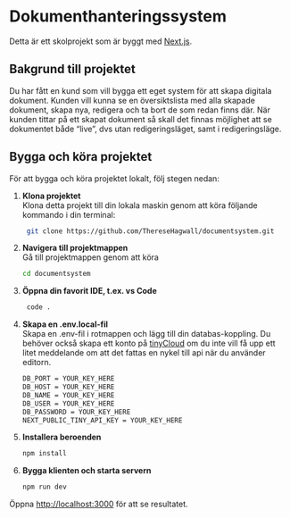 # Dokumenthanteringssystem

Detta är ett skolprojekt som är byggt med [Next.js](https://nextjs.org/).

## Bakgrund till projektet
Du har fått en kund som vill bygga ett eget system för att skapa digitala dokument. Kunden vill kunna se en översiktslista med alla skapade dokument, skapa nya, redigera och ta bort de som redan finns där. När kunden tittar på ett skapat dokument så skall det finnas möjlighet att se dokumentet både “live”, dvs utan redigeringsläget, samt i redigeringsläge.

## Bygga och köra projektet

För att bygga och köra projektet lokalt, följ stegen nedan:

1. **Klona projektet**  
   Klona detta projekt till din lokala maskin genom att köra följande kommando i din terminal:
   ```bash
    git clone https://github.com/ThereseHagwall/documentsystem.git
2. **Navigera till projektmappen**  
  Gå till projektmappen genom att köra
    ```bash
    cd documentsystem
3. **Öppna din favorit IDE, t.ex. vs Code**
    ```bash
     code .
4. **Skapa en .env.local-fil**  
   Skapa en .env-fil i rotmappen och lägg till din databas-koppling. Du behöver också skapa ett konto på [tinyCloud](https://www.tiny.cloud/) om du inte vill få upp ett litet meddelande om att det fattas en nykel till api när du använder editorn.  
    ```bash
    DB_PORT = YOUR_KEY_HERE
    DB_HOST = YOUR_KEY_HERE
    DB_NAME = YOUR_KEY_HERE
    DB_USER = YOUR_KEY_HERE
    DB_PASSWORD = YOUR_KEY_HERE
    NEXT_PUBLIC_TINY_API_KEY = YOUR_KEY_HERE
5. **Installera beroenden**
   ```bash
   npm install
6. **Bygga klienten och starta servern**
    ```bash
    npm run dev

Öppna [http://localhost:3000](http://localhost:3000) för att se resultatet.

